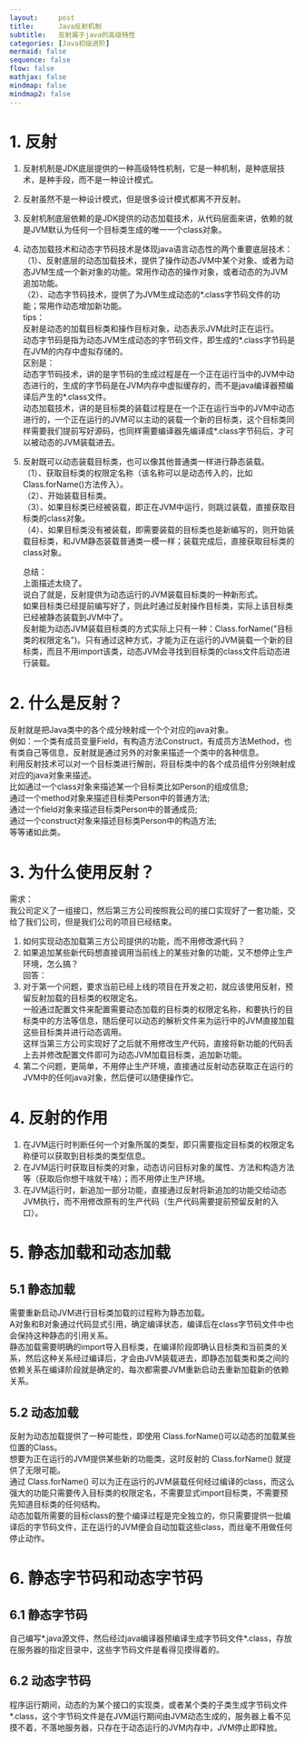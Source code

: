 ```yaml
---
layout:     post
title:      Java反射机制
subtitle:   反射属于java的高级特性
categories: [Java初级进阶]
mermaid: false
sequence: false
flow: false
mathjax: false
mindmap: false
mindmap2: false
---
```


# 1. 反射
1.  反射机制是JDK底层提供的一种高级特性机制，它是一种机制，是种底层技术，是种手段，而不是一种设计模式。  
2.  反射虽然不是一种设计模式，但是很多设计模式都离不开反射。  
3.  反射机制底层依赖的是JDK提供的动态加载技术，从代码层面来讲，依赖的就是JVM默认为任何一个目标类生成的唯一一个class对象。  
4.  动态加载技术和动态字节码技术是体现java语言动态性的两个重要底层技术：  
    （1）、反射底层的动态加载技术，提供了操作动态JVM中某个对象、或者为动态JVM生成一个新对象的功能。常用作动态的操作对象，或者动态的为JVM追加功能。  
    （2）、动态字节码技术，提供了为JVM生成动态的*.class字节码文件的功能；常用作动态增加新功能。  
    tips：  
    反射是动态的加载目标类和操作目标对象，动态表示JVM此时正在运行。  
    动态字节码是指为动态JVM生成动态的字节码文件，即生成的*.class字节码是在JVM的内存中虚拟存储的。  
    区别是：  
    动态字节码技术，讲的是字节码的生成过程是在一个正在运行当中的JVM中动态进行的，生成的字节码是在JVM内存中虚拟缓存的，而不是java编译器预编译后产生的*.class文件。  
    动态加载技术，讲的是目标类的装载过程是在一个正在运行当中的JVM中动态进行的，一个正在运行的JVM可以主动的装载一个新的目标类，这个目标类同样需要我们提前写好源码，也同样需要编译器先编译成*.class字节码后，才可以被动态的JVM装载进去。  
5.  反射既可以动态装载目标类，也可以像其他普通类一样进行静态装载。  
    （1）、获取目标类的权限定名称（该名称可以是动态传入的，比如Class.forName()方法传入）。  
    （2）、开始装载目标类。  
    （3）、如果目标类已经被装载，即正在JVM中运行，则跳过装载，直接获取目标类的class对象。  
    （4）、如果目标类没有被装载，即需要装载的目标类也是新编写的，则开始装载目标类，和JVM静态装载普通类一模一样；装载完成后，直接获取目标类的class对象。  

    总结：   
    上面描述太绕了。  
    说白了就是，反射提供为动态运行的JVM装载目标类的一种新形式。  
    如果目标类已经提前编写好了，则此时通过反射操作目标类，实际上该目标类已经被静态装载到JVM中了。  
    反射能为动态JVM装载目标类的方式实际上只有一种：Class.forName("目标类的权限定名")。只有通过这种方式，才能为正在运行的JVM装载一个新的目标类，而且不用import该类，动态JVM会寻找到目标类的class文件后动态进行装载。  

# 2. 什么是反射？
反射就是把Java类中的各个成分映射成一个个对应的java对象。  
例如：一个类有成员变量Field，有构造方法Construct，有成员方法Method，也有类自己等信息，反射就是通过另外的对象来描述一个类中的各种信息。  
利用反射技术可以对一个目标类进行解剖，将目标类中的各个成员组件分别映射成对应的java对象来描述。  
比如通过一个class对象来描述某一个目标类比如Person的组成信息;  
通过一个method对象来描述目标类Person中的普通方法;  
通过一个field对象来描述目标类Person中的普通成员;  
通过一个construct对象来描述目标类Person中的构造方法;  
等等诸如此类。  

# 3. 为什么使用反射？
需求：  
我公司定义了一组接口，然后第三方公司按照我公司的接口实现好了一套功能，交给了我们公司，但是我们公司的项目已经结束。  
1.  如何实现动态加载第三方公司提供的功能，而不用修改源代码？  
2.  如果追加某些新代码想直接调用当前线上的某些对象的功能，又不想停止生产环境，怎么搞？  
回答：  
1.  对于第一个问题，要求当前已经上线的项目在开发之初，就应该使用反射，预留反射加载的目标类的权限定名。  
    一般通过配置文件来配置需要动态加载的目标类的权限定名称，和要执行的目标类中的方法等信息，随后便可以动态的解析文件来为运行中的JVM直接加载这些目标类并进行动态调用。  
    这样当第三方公司实现好了之后就不用修改生产代码，直接将新功能的代码丢上去并修改配置文件即可为动态JVM加载目标类，追加新功能。  
2.  第二个问题，更简单，不用停止生产环境，直接通过反射动态获取正在运行的JVM中的任何java对象，然后便可以随便操作它。  

# 4. 反射的作用
1.  在JVM运行时判断任何一个对象所属的类型，即只需要指定目标类的权限定名称便可以获取到目标类的类型信息。  
2.  在JVM运行时获取目标类的对象，动态访问目标对象的属性、方法和构造方法等（获取后你想干啥就干啥）；而不用停止生产环境。  
3.  在JVM运行时，新追加一部分功能，直接通过反射将新追加的功能交给动态JVM执行，而不用修改原有的生产代码（生产代码需要提前预留反射的入口）。  

# 5. 静态加载和动态加载
## 5.1 静态加载
需要重新启动JVM进行目标类加载的过程称为静态加载。  
A对象和B对象通过代码显式引用，确定编译状态，编译后在class字节码文件中也会保持这种静态的引用关系。  
静态加载需要明确的import导入目标类，在编译阶段即确认目标类和当前类的关系，然后这种关系经过编译后，才会由JVM装载进去，即静态加载类和类之间的依赖关系在编译阶段就是确定的，每次都需要JVM重新启动去重新加载新的依赖关系。  

## 5.2 动态加载
反射为动态加载提供了一种可能性，即使用 Class.forName()可以动态的加载某些位置的Class。  
想要为正在运行的JVM提供某些新的功能类，这时反射的 Class.forName() 就提供了无限可能。  
通过 Class.forName() 可以为正在运行的JVM装载任何经过编译的class，而这么强大的功能只需要传入目标类的权限定名，不需要显式import目标类，不需要预先知道目标类的任何结构。  
动态加载所需要的目标class的整个编译过程是完全独立的，你只需要提供一批编译后的字节码文件，正在运行的JVM便会自动加载这些class，而丝毫不用做任何停止动作。  

# 6. 静态字节码和动态字节码
## 6.1 静态字节码
自己编写*.java源文件，然后经过java编译器预编译生成字节码文件*.class，存放在服务器的指定目录中，这些字节码文件是看得见摸得着的。  

## 6.2 动态字节码
程序运行期间，动态的为某个接口的实现类，或者某个类的子类生成字节码文件*.class，这个字节码文件是在JVM运行期间由JVM动态生成的，服务器上看不见摸不着，不落地服务器，只存在于动态运行的JVM内存中，JVM停止即释放。  